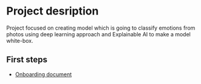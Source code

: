 # Project desription
Project focused on creating model which is going to classify emotions from photos using deep learning approach and Explainable AI to make a model white-box.
## First steps
- [Onboarding document](https://github.com/DeepLabPG/docs/blob/main/onboarding/onboarding.md)


